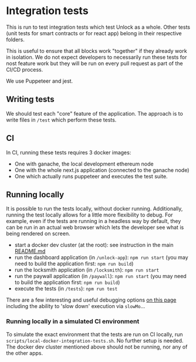 # Integration tests

This is run to test integration tests which test Unlock as a whole.
Other tests (unit tests for smart contracts or for react app) belong in their respective folders.

This is useful to ensure that all blocks work "together" if they already work in isolation.
We do not expect developers to necessarily run these tests for nost feature work but they will be
run on every pull request as part of the CI/CD process.

We use Puppeteer and jest.

## Writing tests

We should test each "core" feature of the application. The approach is to write files in `/test`
which perform these tests.

## CI

In CI, running these tests requires 3 docker images:

- One with ganache, the local development ethereum node
- One with the whole next.js application (connected to the ganache node)
- One which actually runs puppeteer and executes the test suite.

## Running locally

It is possible to run the tests locally, without docker running. Additionally, running the test
locally allows for a little more flexibility to debug. For example, even if the tests are running in
a headless way by default, they can be run in an actual web browser which lets the developer see
what is being rendered on screen.

- start a docker dev cluster (at the root): see instruction in the main [README.md](https://github.com/unlock-protocol/unlock/blob/master/README.md)
- run the dashboard application (in `/unlock-app`): `npm run start` (you may need to build the application first: `npm run build`)
- run the locksmith application (in `/locksmith`): `npm run start`
- run the paywall application (in `/paywall`): `npm run start` (you may need to build the application first: `npm run build`)
- execute the tests (in `/tests`): `npm run test`

There are a few interesting and useful debugging options [on this page](https://github.com/GoogleChrome/puppeteer#debugging-tips) including
the ability to 'slow down' execution via `slowMo`...

### Running locally in a simulated CI environment

To simulate the exact environment that the tests are run on CI locally, run `scripts/local-docker-integration-tests.sh`. No further
setup is needed. The docker dev cluster mentioned above should not be running, nor any of the other apps.